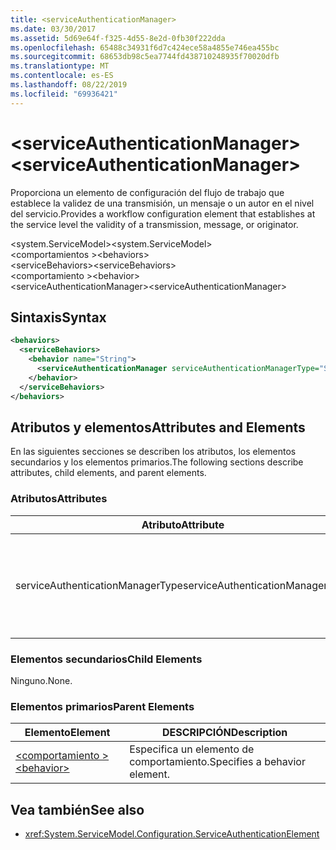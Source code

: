 ```yaml
---
title: <serviceAuthenticationManager>
ms.date: 03/30/2017
ms.assetid: 5d69e64f-f325-4d55-8e2d-0fb30f222dda
ms.openlocfilehash: 65488c34931f6d7c424ece58a4855e746ea455bc
ms.sourcegitcommit: 68653db98c5ea7744fd438710248935f70020dfb
ms.translationtype: MT
ms.contentlocale: es-ES
ms.lasthandoff: 08/22/2019
ms.locfileid: "69936421"
---
```

# <a name="serviceauthenticationmanager"></a><span data-ttu-id="c1dbc-101">\<serviceAuthenticationManager></span><span class="sxs-lookup"><span data-stu-id="c1dbc-101">\<serviceAuthenticationManager></span></span>
<span data-ttu-id="c1dbc-102">Proporciona un elemento de configuración del flujo de trabajo que establece la validez de una transmisión, un mensaje o un autor en el nivel del servicio.</span><span class="sxs-lookup"><span data-stu-id="c1dbc-102">Provides a workflow configuration element that establishes at the service level the validity of a transmission, message, or originator.</span></span>  
  
<span data-ttu-id="c1dbc-103">\<system.ServiceModel></span><span class="sxs-lookup"><span data-stu-id="c1dbc-103">\<system.ServiceModel></span></span>  
<span data-ttu-id="c1dbc-104">\<comportamientos ></span><span class="sxs-lookup"><span data-stu-id="c1dbc-104">\<behaviors></span></span>  
<span data-ttu-id="c1dbc-105">\<serviceBehaviors></span><span class="sxs-lookup"><span data-stu-id="c1dbc-105">\<serviceBehaviors></span></span>  
<span data-ttu-id="c1dbc-106">\<comportamiento ></span><span class="sxs-lookup"><span data-stu-id="c1dbc-106">\<behavior></span></span>  
<span data-ttu-id="c1dbc-107">\<serviceAuthenticationManager></span><span class="sxs-lookup"><span data-stu-id="c1dbc-107">\<serviceAuthenticationManager></span></span>  
  
## <a name="syntax"></a><span data-ttu-id="c1dbc-108">Sintaxis</span><span class="sxs-lookup"><span data-stu-id="c1dbc-108">Syntax</span></span>  
  
```xml  
<behaviors>
  <serviceBehaviors>
    <behavior name="String">
      <serviceAuthenticationManager serviceAuthenticationManagerType="String" />
    </behavior>
  </serviceBehaviors>
</behaviors>
```  
  
## <a name="attributes-and-elements"></a><span data-ttu-id="c1dbc-109">Atributos y elementos</span><span class="sxs-lookup"><span data-stu-id="c1dbc-109">Attributes and Elements</span></span>  
 <span data-ttu-id="c1dbc-110">En las siguientes secciones se describen los atributos, los elementos secundarios y los elementos primarios.</span><span class="sxs-lookup"><span data-stu-id="c1dbc-110">The following sections describe attributes, child elements, and parent elements.</span></span>  
  
### <a name="attributes"></a><span data-ttu-id="c1dbc-111">Atributos</span><span class="sxs-lookup"><span data-stu-id="c1dbc-111">Attributes</span></span>  
  
|<span data-ttu-id="c1dbc-112">Atributo</span><span class="sxs-lookup"><span data-stu-id="c1dbc-112">Attribute</span></span>|<span data-ttu-id="c1dbc-113">DESCRIPCIÓN</span><span class="sxs-lookup"><span data-stu-id="c1dbc-113">Description</span></span>|  
|---------------|-----------------|  
|<span data-ttu-id="c1dbc-114">serviceAuthenticationManagerType</span><span class="sxs-lookup"><span data-stu-id="c1dbc-114">serviceAuthenticationManagerType</span></span>|<span data-ttu-id="c1dbc-115">Cadena que especifica el tipo de la directiva de autenticación para el comportamiento actual.</span><span class="sxs-lookup"><span data-stu-id="c1dbc-115">A string that specifies the type of the authentication policy for the current behavior.</span></span>|  
  
### <a name="child-elements"></a><span data-ttu-id="c1dbc-116">Elementos secundarios</span><span class="sxs-lookup"><span data-stu-id="c1dbc-116">Child Elements</span></span>  
 <span data-ttu-id="c1dbc-117">Ninguno.</span><span class="sxs-lookup"><span data-stu-id="c1dbc-117">None.</span></span>  
  
### <a name="parent-elements"></a><span data-ttu-id="c1dbc-118">Elementos primarios</span><span class="sxs-lookup"><span data-stu-id="c1dbc-118">Parent Elements</span></span>  
  
|<span data-ttu-id="c1dbc-119">Elemento</span><span class="sxs-lookup"><span data-stu-id="c1dbc-119">Element</span></span>|<span data-ttu-id="c1dbc-120">DESCRIPCIÓN</span><span class="sxs-lookup"><span data-stu-id="c1dbc-120">Description</span></span>|  
|-------------|-----------------|  
|[<span data-ttu-id="c1dbc-121">\<comportamiento ></span><span class="sxs-lookup"><span data-stu-id="c1dbc-121">\<behavior></span></span>](behavior-of-endpointbehaviors.md)|<span data-ttu-id="c1dbc-122">Especifica un elemento de comportamiento.</span><span class="sxs-lookup"><span data-stu-id="c1dbc-122">Specifies a behavior element.</span></span>|  
  
## <a name="see-also"></a><span data-ttu-id="c1dbc-123">Vea también</span><span class="sxs-lookup"><span data-stu-id="c1dbc-123">See also</span></span>

- <xref:System.ServiceModel.Configuration.ServiceAuthenticationElement>
